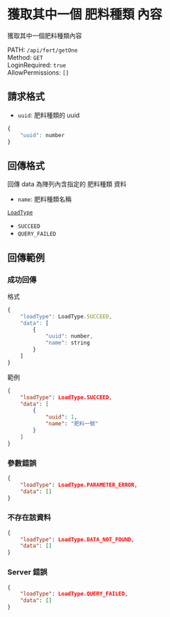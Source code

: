 # 獲取其中一個 肥料種類 內容

獲取其中一個肥料種類內容

PATH: `/api/fert/getOne`  
Method: `GET`  
LoginRequired: `true`  
AllowPermissions: `[]`  


## 請求格式
* `uuid`: 肥料種類的 uuid 

```js
{
    "uuid": number
}
```


## 回傳格式

回傳 data 為陣列內含指定的 肥料種類 資料  

* `name`: 肥料種類名稱

[`LoadType`](../../types.md#loadtype)  
* `SUCCEED`
* `QUERY_FAILED`


## 回傳範例
### 成功回傳
格式
```js
{
    "loadType": LoadType.SUCCEED,
    "data": [
        {
            "uuid": number,
            "name": string
        }
    ]
}
```
範例
```json
{
    "loadType": LoadType.SUCCEED,
    "data": [
        {
            "uuid": 1,
            "name": "肥料一號"
        }
    ]
}
```

### 參數錯誤
```json
{
    "loadType": LoadType.PARAMETER_ERROR,
    "data": []
}
```

### 不存在該資料
```json
{
    "loadType": LoadType.DATA_NOT_FOUND,
    "data": []
}
```

### Server 錯誤  
```json
{
    "loadType": LoadType.QUERY_FAILED,
    "data": []
}
```
